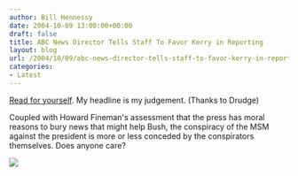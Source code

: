 ```yaml
---
author: Bill Hennessy
date: 2004-10-09 13:00:00+00:00
draft: false
title: ABC News Director Tells Staff To Favor Kerry in Reporting
layout: blog
url: /2004/10/09/abc-news-director-tells-staff-to-favor-kerry-in-reporting/
categories:
- Latest
---
```


[Read for yourself](https://www.drudgereport.com/mh.htm). My headline is my judgement. (Thanks to Drudge)




Coupled with Howard Fineman's assessment that the press has moral reasons to bury news that might help Bush, the conspiracy of the MSM against the president is more or less conceded by the conspirators themselves. Does anyone care?

![](https://blog.billhennessy.com/aggbug.aspx?PostID=536)

